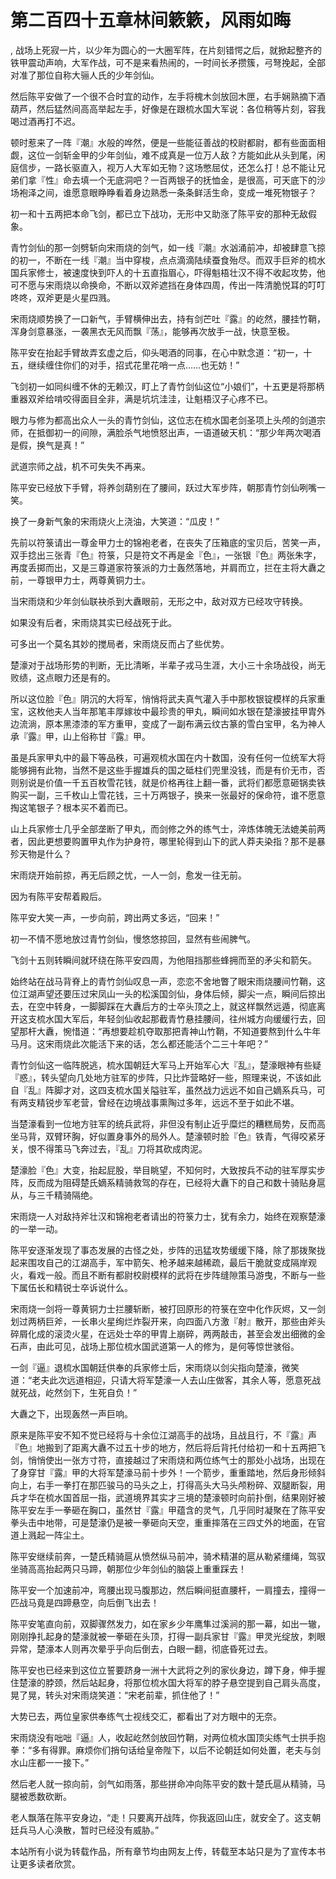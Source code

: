 # 第二百四十五章林间簌簌，风雨如晦
,  战场上死寂一片，以少年为圆心的一大圈军阵，在片刻错愕之后，就掀起整齐的铁甲震动声响，大军作战，可不是来看热闹的，一时间长矛攒簇，弓弩挽起，全部对准了那位自称大骊人氏的少年剑仙。
   然后陈平安做了一个很不合时宜的动作，左手将槐木剑放回木匣，右手娴熟摘下酒葫芦，然后猛然间高高举起左手，好像是在跟梳水国大军说：各位稍等片刻，容我喝过酒再打不迟。
   顿时惹来了一阵『潮』水般的哗然，便是一些能征善战的校尉都尉，都有些面面相觑，这位一剑斩金甲的少年剑仙，难不成真是一位万人敌？方能如此从头到尾，闲庭信步，一路长驱直入，视万人大军如无物？这场憋屈仗，还怎么打！总不能让兄弟们拿『性』命去填一个无底洞吧？一百两银子的抚恤金，是很高，可天底下的沙场袍泽之间，谁愿意眼睁睁看着身边熟悉一条条鲜活生命，变成一堆死物银子？
   初一和十五两把本命飞剑，都已立下战功，无形中又助涨了陈平安的那种无敌假象。
   青竹剑仙的那一剑劈斩向宋雨烧的剑气，如一线『潮』水汹涌前冲，却被肆意飞掠的初一，不断在一线『潮』当中穿梭，点点滴滴陆续蚕食殆尽。而双手巨斧的梳水国兵家修士，被速度快到吓人的十五直指眉心，吓得魁梧壮汉不得不收起攻势，他可不愿与宋雨烧以命换命，不断以双斧遮挡在身体四周，传出一阵清脆悦耳的叮叮咚咚，双斧更是火星四溅。
   宋雨烧顺势换了一口新气，手臂横伸出去，持有剑芒吐『露』的屹然，腰挂竹鞘，浑身剑意暴涨，一袭黑衣无风而飘『荡』，能够再次放手一战，快意至极。
   陈平安在抬起手臂故弄玄虚之后，仰头喝酒的同事，在心中默念道：“初一，十五，继续缠住你们的对手，招式花里花哨一点……也无妨！”
   飞剑初一如同纠缠不休的无赖汉，盯上了青竹剑仙这位“小娘们”，十五更是将那柄重器双斧给啃咬得面目全非，满是坑坑洼洼，让魁梧汉子心疼不已。
   眼力与修为都高出众人一头的青竹剑仙，这位志在梳水国老剑圣项上头颅的剑道宗师，在抵御初一的间隙，满脸杀气地愤怒出声，一语道破天机：“那少年两次喝酒是假，换气是真！”
   武道宗师之战，机不可失失不再来。
   陈平安已经放下手臂，将养剑葫别在了腰间，跃过大军步阵，朝那青竹剑仙咧嘴一笑。
   换了一身新气象的宋雨烧火上浇油，大笑道：“瓜皮！”
   先前以符箓请出一尊金甲力士的锦袍老者，在丧失了压箱底的宝贝后，苦笑一声，双手捻出三张青『色』符箓，只是符文不再是金『色』，一张银『色』两张朱字，再度丢掷而出，又是三尊道家符箓派的力士轰然落地，并肩而立，拦在主将大纛之前，一尊银甲力士，两尊黄铜力士。
   当宋雨烧和少年剑仙联袂杀到大纛眼前，无形之中，敌对双方已经攻守转换。
   如果没有后者，宋雨烧其实已经战死于此。
   可多出一个莫名其妙的搅局者，宋雨烧反而占了些优势。
   楚濠对于战场形势的判断，无比清晰，半辈子戎马生涯，大小三十余场战役，尚无败绩，这点眼力还是有的。
   所以这位脸『色』阴沉的大将军，悄悄将武夫真气灌入手中那枚银锭模样的兵家重宝，这枚他夫人当年那笔丰厚嫁妆中最珍贵的甲丸，瞬间如水银在楚濠披挂甲胄外边流淌，原本黑漆漆的军方重甲，变成了一副布满云纹古篆的雪白宝甲，名为神人承『露』甲，山上俗称甘『露』甲。
   虽是兵家甲丸中的最下等品秩，可遍观梳水国在内十数国，没有任何一位统军大将能够拥有此物，当然不是这些手握雄兵的国之砥柱们兜里没钱，而是有价无市，否则别说是价值一千五百枚雪花钱，就是价格再往上翻一番，武将们都愿意砸锅卖铁购买一副，三千枚山上雪花钱，三十万两银子，换来一张最好的保命符，谁不愿意掏这笔银子？根本买不着而已。
   山上兵家修士几乎全部垄断了甲丸，而剑修之外的练气士，淬炼体魄无法媲美前两者，因此更想要购置甲丸作为护身符，哪里轮得到山下的武人莽夫染指？那不是暴殄天物是什么？
   宋雨烧开始前掠，再无后顾之忧，一人一剑，愈发一往无前。
   因为有陈平安帮着殿后。
   陈平安大笑一声，一步向前，跨出两丈多远，“回来！”
   初一不情不愿地放过青竹剑仙，慢悠悠掠回，显然有些闹脾气。
   飞剑十五则转瞬间就环绕在陈平安四周，为他阻挡那些蜂拥而至的矛尖和箭矢。
   始终站在战马背脊上的青竹剑仙叹息一声，恋恋不舍地瞥了眼宋雨烧腰间竹鞘，这位江湖声望还要压过宋凤山一头的松溪国剑仙，身体后倾，脚尖一点，瞬间后掠出去，在空中转身，一脚脚踩在大纛后方的士卒头顶之上，就这样飘然远遁，彻底离开这支梳水国大军后，年轻剑仙收起那截青竹悬挂腰间，往州城方向缓缓行去，回望那杆大纛，惋惜道：“再想要趁机夺取那把青神山竹鞘，不知道要熬到什么牛年马月。这宋雨烧此次能活下来的话，怎么都还能活个二三十年吧？”
   青竹剑仙这一临阵脱逃，梳水国朝廷大军马上开始军心大『乱』，楚濠眼神有些疑『惑』，转头望向几处地方驻军的步阵，只比炸营略好一些，照理来说，不该如此自『乱』阵脚才对，这四支梳水国关隘驻军，虽然战力远远不如自己嫡系兵马，可有两支精锐步军老营，曾经在边境战事熏陶过多年，远远不至于如此不堪。
   当楚濠看到一位地方驻军的统兵武将，非但没有制止近乎糜烂的糟糕局势，反而高坐马背，双臂环胸，好似置身事外的局外人。楚濠顿时脸『色』铁青，气得咬紧牙关，恨不得策马飞奔过去，『乱』刀将其砍成肉泥。
   楚濠脸『色』大变，抬起屁股，举目眺望，不知何时，大致按兵不动的驻军厚实步阵，反而成为阻碍楚氏嫡系精骑救驾的存在，已经将大纛下的自己和数十骑贴身扈从，与三千精骑隔绝。
   宋雨烧一人对敌持斧壮汉和锦袍老者请出的符箓力士，犹有余力，始终在观察楚濠的一举一动。
   陈平安逐渐发现了事态发展的古怪之处，步阵的迅猛攻势缓缓下降，除了那拨聚拢起来围攻自己的江湖高手，军中箭矢、枪矛越来越稀疏，最后干脆就变成隔岸观火，看戏一般。而且不断有都尉校尉模样的武将在步阵缝隙策马游曳，不断与一些下属伍长和精锐士卒诉说什么。
   宋雨烧一剑将一尊黄铜力士拦腰斩断，被打回原形的符箓在空中化作灰烬，又一剑划过两柄巨斧，一长串火星绚烂炸裂开来，向四面八方激『射』散开，那些由斧头碎屑化成的滚烫火星，在远处士卒的甲胄上崩碎，两两敲击，甚至会发出细微的金石声，由此可见，战场上那位梳水国武道第一人的修为，是何等惊世骇俗。
   一剑『逼』退梳水国朝廷供奉的兵家修士后，宋雨烧以剑尖指向楚濠，微笑道：“老夫此次远道相迎，只请大将军楚濠一人去山庄做客，其余人等，愿意死战就死战，屹然剑下，生死自负！”
   大纛之下，出现轰然一声巨响。
   原来是陈平安不知不觉已经将与十余位江湖高手的战场，且战且行，不『露』声『色』地搬到了距离大纛不过五十步的地方，然后将后背托付给初一和十五两把飞剑，悄悄使出一张方寸符，直接越过了宋雨烧和两位练气士的那处小战场，出现在了身穿甘『露』甲的大将军楚濠马前十步外！一个箭步，重重踏地，然后身形倾斜向上，右手一拳打在那匹骏马的马头之上，打得高头大马头颅粉碎、双腿断裂，用兵才华在梳水国首屈一指，武道境界其实才三境的楚濠顿时向前扑倒，结果刚好被陈平安左手一拳砸在胸口，虽然甘『露』甲蕴含的灵气，几乎同时凝聚在了陈平安拳头击中地带，可是楚濠仍是被一拳砸向天空，重重摔落在三四丈外的地面，在官道上溅起一阵尘土。
   陈平安继续前奔，一楚氏精骑扈从愤然纵马前冲，骑术精湛的扈从勒紧缰绳，驾驭坐骑高高抬起两只马蹄，朝那位少年剑仙的脑袋上重重踩去！
   陈平安一个加速前冲，弯腰出现马腹那边，然后瞬间挺直腰杆，一肩撞去，撞得一匹战马竟是四蹄悬空，向后倒飞出去！
   陈平安笔直向前，双脚骤然发力，如在家乡少年鹰隼过溪涧的那一幕，如出一辙，刚刚挣扎起身的楚濠就被一拳砸在头顶，打得一副兵家甘『露』甲灵光绽放，刺眼异常，楚濠本人则再次晕乎乎向后倒去，白眼一翻，彻底昏死过去。
   陈平安也已经来到这位立誓要跻身一洲十大武将之列的家伙身边，蹲下身，伸手握住楚濠的脖颈，然后站起身，将那位梳水国大将军的脖子悬空提到自己肩头高度，晃了晃，转头对宋雨烧笑道：“宋老前辈，抓住他了！”
   大势已去，两位皇家供奉练气士视线交汇，都看出了对方眼中的无奈。
   宋雨烧没有咄咄『逼』人，收起屹然剑放回竹鞘，对两位梳水国顶尖练气士拱手抱拳：“多有得罪。麻烦你们捎句话给皇帝陛下，以后不论朝廷如何处置，老夫与剑水山庄都一一接下。”
   然后老人就一掠向前，剑气如雨落，那些拼命冲向陈平安的数十楚氏扈从精骑，马腿被悉数砍断。
   老人飘落在陈平安身边，“走！只要离开战阵，你我返回山庄，就安全了。这支朝廷兵马人心涣散，暂时已经没有威胁。”
  本站所有小说为转载作品，所有章节均由网友上传，转载至本站只是为了宣传本书让更多读者欣赏。